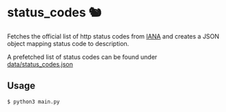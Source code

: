 # status_codes 🐿

Fetches the official list of http status codes from [IANA](https://www.iana.org/assignments/http-status-codes/http-status-codes.xml) and creates a JSON object mapping status code to description.

A prefetched list of status codes can be found under [data/status_codes.json](data/status_codes.json)

## Usage
```bash
$ python3 main.py
```
